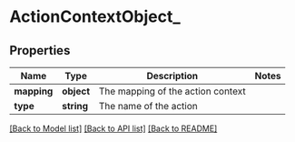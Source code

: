 # ActionContextObject_

## Properties
Name | Type | Description | Notes
------------ | ------------- | ------------- | -------------
**mapping** | **object** | The mapping of the action context | 
**type** | **string** | The name of the action | 

[[Back to Model list]](../README.md#documentation-for-models) [[Back to API list]](../README.md#documentation-for-api-endpoints) [[Back to README]](../README.md)



